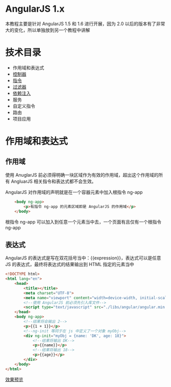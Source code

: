 # AngularJS 1.x
本教程主要是针对 AngularJS 1.5 和 1.6 进行开展，因为 2.0 以后的版本有了非常大的变化，所以单独放到另一个教程中讲解

# 技术目录
- 作用域和表达式
- [控制器](https://github.com/success666/Angular/tree/master/AngularJS1/controller)
- [指令](https://github.com/dk-lan/angularjs-course/tree/master/AngularJS1/directive)
- [过滤器](https://github.com/dk-lan/angularjs-course/tree/master/AngularJS1/filter)
- [依赖注入](https://github.com/dk-lan/angularjs-course/tree/master/AngularJS1/dependence)
- 服务
- 自定义指令
- 路由
- 项目应用

# 作用域和表达式

## 作用域
使用 AnuglarJS 前必须得明确一块区域作为有效的作用域，超出这个作用域的所有 AngluarJS 相关指令和表达式都不会生效。

AngularJS 对作用域的声明就是在一个容器元素中加入根指令 ng-app

```html
    <body ng-app>
        <p>有指令 ng-app 的元素区域即是 AngularJS 的作用域</p>
    </body>
```
根指令 ng-app 可以加入到任意一个元素当中去，一个页面有且仅有一个根指令 ng-app

## 表达式
AngularJS 的表达式是写在双花括号当中：{{expression}}，表达式可以是任意 JS 的表达式，最终将表达式的结果输出到 HTML 指定的元素当中
```html
<!DOCTYPE html>
<html lang="en">
    <head>
        <title></title>
        <meta charset="UTF-8">
        <meta name="viewport" content="width=device-width, initial-scale=1">
        <!--使用 AngularJS 前必须先引入库文件-->
        <script type="text/javascript" src="./libs/angular/angular.min.js"></script>
    </head>
    <body ng-app>
        <!--结果将会输出 2-->
        <p>{{1 + 1}}</p>
        <!--ng-init 等同于在 js 中定义了一个对象 myObj-->
        <div ng-init="myObj = {name: 'DK', age: 18}">
            <!--结果将输出 DK-->
            <p>{{name}}</p>
            <!--结果将输出 18-->
            <p>{{age}}</p>
        </div>
    </body> 
</html>    
```
[效果预览](https://dk-lan.github.io/angularjs-course/AngularJS1/expression.html)
